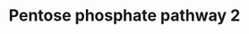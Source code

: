 ---
annotations:
- type: Pathway Ontology
  value: pentose phosphate pathway
authors:
- V
- Thomas
- MaintBot
- Khanspers
- Ddigles
- Egonw
- Eweitz
description: Pentose Phosphate Pathway in Saccharomyces cerevisiae created  for the
  course Biochemie (BT-VT03)
last-edited: 2021-05-20
organisms:
- Saccharomyces cerevisiae
redirect_from:
- /index.php/Pathway:WP670
- /instance/WP670
schema-jsonld:
- '@context': https://schema.org/
  '@id': https://wikipathways.github.io/pathways/WP670.html
  '@type': Dataset
  creator:
    '@type': Organization
    name: WikiPathways
  description: Pentose Phosphate Pathway in Saccharomyces cerevisiae created  for
    the course Biochemie (BT-VT03)
  keywords:
  - GND1
  - SOL1
  - 6-Phosphogluconic acid
  - 'Xylulose-5-phosphate '
  - TAL1
  - beta-D-Fructose 6-phosphate
  - D-Glyceraldehyde 3-phosphate
  - RKI1
  - D-Sedoheptulose 7-phosphate
  - SOL4
  - TKL2
  - RPE1
  - beta-D-Glucose 6-phosphate
  - GND2
  - H2O
  - 6-Phosphonoglucono-D-lactone
  - NADPH
  - TKL1
  - D-Erythrose 4-phosphate
  - SOL2
  - SOL3
  - D-Ribose 5-phosphate
  - D-Ribulose 5-phosphate
  - NADP
  - ZWF1
  license: CC0
  name: Pentose phosphate pathway 2
seo: CreativeWork
title: Pentose phosphate pathway 2
wpid: WP670
---